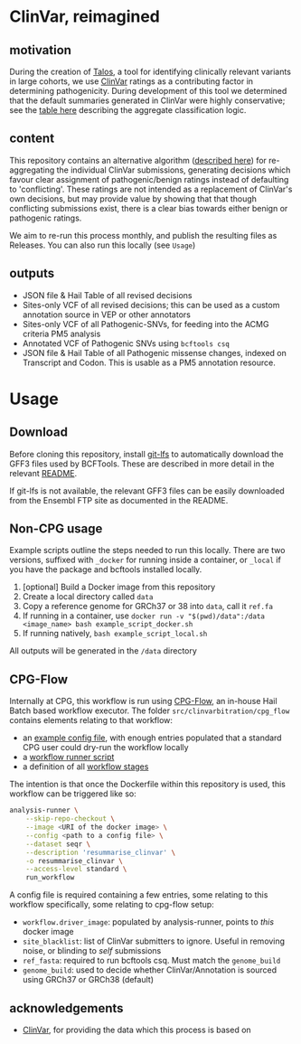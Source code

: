 # ClinVar, reimagined

## motivation

During the creation of [Talos](https://www.github.com/populationgenomics/automated-interpretation-pipeline), a tool for identifying clinically relevant variants in large cohorts, we use [ClinVar](https://www.ncbi.nlm.nih.gov/clinvar/) ratings as a contributing factor in determining pathogenicity. During development of this tool we determined that the default summaries generated in ClinVar were highly conservative; see the [table here](https://www.ncbi.nlm.nih.gov/clinvar/docs/clinsig/#agg_germline) describing the aggregate classification logic.

## content

This repository contains an alternative algorithm ([described here](docs/algorithm.md)) for re-aggregating the individual ClinVar submissions, generating decisions which favour clear assignment of pathogenic/benign ratings instead of defaulting to 'conflicting'. These ratings are not intended as a replacement of ClinVar's own decisions, but may provide value by showing that that though conflicting submissions exist, there is a clear bias towards either benign or pathogenic ratings.

We aim to re-run this process monthly, and publish the resulting files as Releases. You can also run this locally (see `Usage`)

## outputs

* JSON file & Hail Table of all revised decisions
* Sites-only VCF of all revised decisions; this can be used as a custom annotation source in VEP or other annotators
* Sites-only VCF of all Pathogenic-SNVs, for feeding into the ACMG criteria PM5 analysis
* Annotated VCF of Pathogenic SNVs using `bcftools csq`
* JSON file & Hail Table of all Pathogenic missense changes, indexed on Transcript and Codon. This is usable as a PM5 annotation resource.


# Usage

## Download

Before cloning this repository, install [git-lfs](https://github.com/git-lfs/git-lfs) to automatically download the GFF3 files used by BCFTools. These are described in more detail in the relevant [README](bcftools_data/README.txt).

If git-lfs is not available, the relevant GFF3 files can be easily downloaded from the Ensembl FTP site as  documented in the README.

## Non-CPG usage

Example scripts outline the steps needed to run this locally. There are two versions, suffixed with `_docker` for running inside a container, or `_local` if you have the package and bcftools installed locally.

1. [optional] Build a Docker image from this repository
2. Create a local directory called `data`
3. Copy a reference genome for GRCh37 or 38 into `data`, call it `ref.fa`
4. If running in a container, use `docker run -v "$(pwd)/data":/data <image_name> bash example_script_docker.sh`
5. If running natively, `bash example_script_local.sh`

All outputs will be generated in the `/data` directory

## CPG-Flow

Internally at CPG, this workflow is run using [CPG-Flow](https://github.com/populationgenomics/cpg-flow), an in-house Hail Batch based workflow executor. The folder `src/clinvarbitration/cpg_flow` contains elements relating to that workflow:

* an [example config file](src/clinvarbitration/config_template.toml), with enough entries populated that a standard CPG user could dry-run the workflow locally
* a [workflow runner script](src/clinvarbitration/run_workflow.py)
* a definition of all [workflow stages](src/clinvarbitration/stages.py)

The intention is that once the Dockerfile within this repository is used, this workflow can be triggered like so:

```bash
analysis-runner \
    --skip-repo-checkout \
    --image <URI of the docker image> \
    --config <path to a config file> \
    --dataset seqr \
    --description 'resummarise_clinvar' \
    -o resummarise_clinvar \
    --access-level standard \
    run_workflow
```

A config file is required containing a few entries, some relating to this workflow specifically, some relating to cpg-flow setup:

* `workflow.driver_image`: populated by analysis-runner, points to _this_ docker image
* `site_blacklist`: list of ClinVar submitters to ignore. Useful in removing noise, or blinding to _self_ submissions
* `ref_fasta`: required to run bcftools csq. Must match the `genome_build`
* `genome_build`: used to decide whether ClinVar/Annotation is sourced using GRCh37 or GRCh38 (default)


## acknowledgements

* [ClinVar](https://www.ncbi.nlm.nih.gov/clinvar), for providing the data which this process is based on
